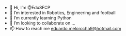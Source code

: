 - 👋 Hi, I’m @Edu8FCP
- 👀 I’m interested in Robotics, Engineering and football
- 🌱 I’m currently learning Python
- 💞️ I’m looking to collaborate on ...
- 📫 How to reach me eduardo.melorocha9@hotmail.com

<!---
Edu8FCP/Edu8FCP is a ✨ special ✨ repository because its `README.md` (this file) appears on your GitHub profile.
You can click the Preview link to take a look at your changes.
--->

